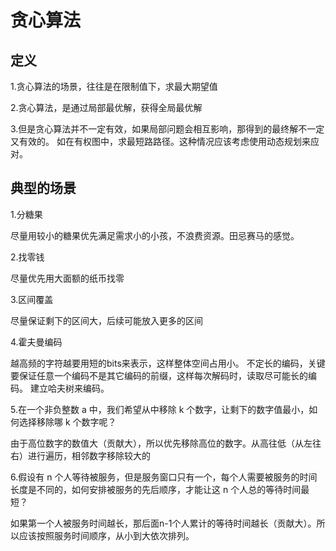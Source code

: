 # 贪心算法

## 定义

1.贪心算法的场景，往往是在限制值下，求最大期望值

2.贪心算法，是通过局部最优解，获得全局最优解

3.但是贪心算法并不一定有效，如果局部问题会相互影响，那得到的最终解不一定又有效的。
如在有权图中，求最短路路径。这种情况应该考虑使用动态规划来应对。


## 典型的场景

1.分糖果

尽量用较小的糖果优先满足需求小的小孩，不浪费资源。田忌赛马的感觉。

2.找零钱

尽量优先用大面额的纸币找零

3.区间覆盖

尽量保证剩下的区间大，后续可能放入更多的区间

4.霍夫曼编码

越高频的字符越要用短的bits来表示，这样整体空间占用小。
不定长的编码，关键要保证任意一个编码不是其它编码的前缀，这样每次解码时，读取尽可能长的编码。
建立哈夫树来编码。

5.在一个非负整数 a 中，我们希望从中移除 k 个数字，让剩下的数字值最小，如何选择移除哪 k 个数字呢？

由于高位数字的数值大（贡献大），所以优先移除高位的数字。从高往低（从左往右）进行遍历，相邻数字移除较大的

6.假设有 n 个人等待被服务，但是服务窗口只有一个，每个人需要被服务的时间长度是不同的，如何安排被服务的先后顺序，才能让这 n 个人总的等待时间最短？

如果第一个人被服务时间越长，那后面n-1个人累计的等待时间越长（贡献大）。所以应该按照服务时间顺序，从小到大依次排列。